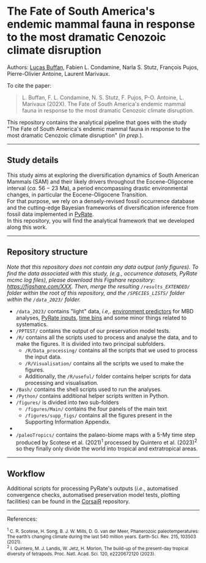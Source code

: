 # The Fate of South America's endemic mammal fauna in response to the most dramatic Cenozoic climate disruption

<p style='text-align: justify;'>

Authors: [Lucas Buffan](lucas.buffan@umontpellier.fr), Fabien L. Condamine, Narla S. Stutz, François Pujos, Pierre-Olivier Antoine, Laurent Marivaux.

To cite the paper: <br>
> L. Buffan, F. L. Condamine, N. S. Stutz, F. Pujos, P-O. Antoine, L. Marivaux (202X). The Fate of South America's endemic mammal fauna in response to the most dramatic Cenozoic climate disruption.

This repository contains the analytical pipeline that goes with the study "The Fate of South America's endemic mammal fauna in response to the most dramatic Cenozoic climate disruption" (*in prep.*).


-------

## Study details
This study aims at exploring the diversification dynamics of South American Mammals (SAM) and their likely drivers throughout the Eocene-Oligocene interval (*ca.* 56 $-$ 23 Ma), a period encompassing drastic environmental changes, in particular the Eocene-Oligocene Transition.    
For that purpose, we rely on a densely-revised fossil occurrence database and the cutting-edge Bayesian frameworks of diversification inference from fossil data implemented in [PyRate](https://github.com/dsilvestro/PyRate.git).    
In this repository, you will find the analytical framework that we developed along this work.

-------

## Repository structure

*Note that this repository does not contain any data output (only figures). To find the data associated with this study, (e.g., occurrence datasets, PyRate mcmc log files), please download this Figshare repository: https://figshare.com/XXX. Then, merge the resulting `/results_EXTENDED/` folder within the root of this repository, and the `/SPECIES_LISTS/` folder within the `/data_2023/` folder.*

* `/data_2023/` contains "light" data, *i.e*,. [environment predictors](https://github.com/Buffan3369/Neotropical_mammals/tree/main/data_2023/MBD) for MBD analyses, [PyRate inputs](https://github.com/Buffan3369/Neotropical_mammals/tree/main/data_2023/PyRate/EXTENDED), [time bins](https://github.com/Buffan3369/Neotropical_mammals/tree/main/data_2023/time_bins) and some minor things related to systematics.
* `/PPTEST/` contains the output of our preservation model tests.
* `/R/` contains all the scripts used to process and analyse the data, and to make the figures. It is divided into two principal subfolders. 
    * `/R/Data_processing/` contains all the scripts that we used to process the input data. 
    * `/R/Visualisation/` contains all the scripts we used to make the figures.
    * Additionally, the `/R/useful/` folder contains helper scripts for data processing and visualisation.
* `/Bash/` contains the shell scripts used to run the analyses.
* `/Python/` contains additional helper scripts written in Python.
* `/figures/` is divided into two sub-folders
    * `/figures/Main/` contains the four panels of the main text
    * `/figures/supp_figs/` contains all the figures present in the Supporting Information Appendix.
* 
* `/paleoTropics/` contains the palaeo-biome maps with a 5-My time step produced by Scotese et al. (2021)<sup>1</sup> processed by Quintero et al. (2023)<sup>2</sup> so they finally only divide the world into tropical and extratropical areas.


-------

## Workflow

Additional scripts for processing PyRate's outputs (*i.e*., automatised convergence checks, automatised preservation model tests, plotting facilities) can be found in the [CorsaiR](https://github.com/Alexis-Marion/CorsaiR) repository.

-------

References:    

<small>
<sup>1</sup> C. R. Scotese, H. Song, B. J. W. Mills, D. G. van der Meer, Phanerozoic paleotemperatures: The earth’s changing climate during the last 540 million years. Earth-Sci. Rev. 215, 103503 (2021). <br>
<sup>2</sup> I. Quintero, M. J. Landis, W. Jetz, H. Morlon, The build-up of the present-day tropical diversity of tetrapods. Proc. Natl. Acad. Sci. 120, e2220672120 (2023).
</small>

</p>